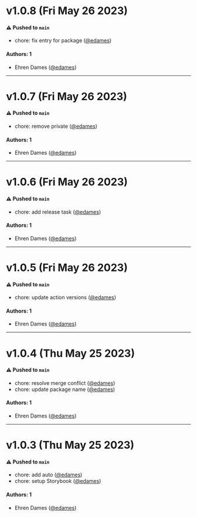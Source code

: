 # v1.0.8 (Fri May 26 2023)

#### ⚠️ Pushed to `main`

- chore: fix entry for package ([@edames](https://github.com/edames))

#### Authors: 1

- Ehren Dames ([@edames](https://github.com/edames))

---

# v1.0.7 (Fri May 26 2023)

#### ⚠️ Pushed to `main`

- chore: remove private ([@edames](https://github.com/edames))

#### Authors: 1

- Ehren Dames ([@edames](https://github.com/edames))

---

# v1.0.6 (Fri May 26 2023)

#### ⚠️ Pushed to `main`

- chore: add release task ([@edames](https://github.com/edames))

#### Authors: 1

- Ehren Dames ([@edames](https://github.com/edames))

---

# v1.0.5 (Fri May 26 2023)

#### ⚠️ Pushed to `main`

- chore: update action versions ([@edames](https://github.com/edames))

#### Authors: 1

- Ehren Dames ([@edames](https://github.com/edames))

---

# v1.0.4 (Thu May 25 2023)

#### ⚠️ Pushed to `main`

- chore: resolve merge conflict ([@edames](https://github.com/edames))
- chore: update package name ([@edames](https://github.com/edames))

#### Authors: 1

- Ehren Dames ([@edames](https://github.com/edames))

---

# v1.0.3 (Thu May 25 2023)

#### ⚠️ Pushed to `main`

- chore: add auto ([@edames](https://github.com/edames))
- chore: setup Storybook ([@edames](https://github.com/edames))

#### Authors: 1

- Ehren Dames ([@edames](https://github.com/edames))
